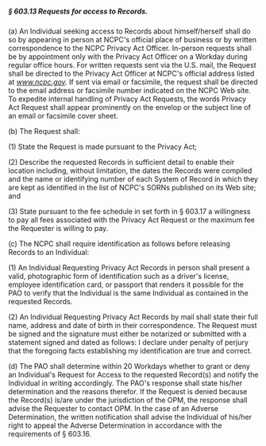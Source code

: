 ##### § 603.13 Requests for access to Records. #####

(a) An Individual seeking access to Records about himself/herself shall do so by appearing in person at NCPC's official place of business or by written correspondence to the NCPC Privacy Act Officer. In-person requests shall be by appointment only with the Privacy Act Officer on a Workday during regular office hours. For written requests sent via the U.S. mail, the Request shall be directed to the Privacy Act Officer at NCPC's official address listed at *www.ncpc.gov.* If sent via email or facsimile, the request shall be directed to the email address or facsimile number indicated on the NCPC Web site. To expedite internal handling of Privacy Act Requests, the words Privacy Act Request shall appear prominently on the envelop or the subject line of an email or facsimile cover sheet.

(b) The Request shall:

(1) State the Request is made pursuant to the Privacy Act;

(2) Describe the requested Records in sufficient detail to enable their location including, without limitation, the dates the Records were compiled and the name or identifying number of each System of Record in which they are kept as identified in the list of NCPC's SORNs published on its Web site; and

(3) State pursuant to the fee schedule in set forth in § 603.17 a willingness to pay all fees associated with the Privacy Act Request or the maximum fee the Requester is willing to pay.

(c) The NCPC shall require identification as follows before releasing Records to an Individual:

(1) An Individual Requesting Privacy Act Records in person shall present a valid, photographic form of identification such as a driver's license, employee identification card, or passport that renders it possible for the PAO to verify that the Individual is the same Individual as contained in the requested Records.

(2) An Individual Requesting Privacy Act Records by mail shall state their full name, address and date of birth in their correspondence. The Request must be signed and the signature must either be notarized or submitted with a statement signed and dated as follows: I declare under penalty of perjury that the foregoing facts establishing my identification are true and correct.

(d) The PAO shall determine within 20 Workdays whether to grant or deny an Individual's Request for Access to the requested Record(s) and notify the Individual in writing accordingly. The PAO's response shall state his/her determination and the reasons therefor. If the Request is denied because the Record(s) is/are under the jurisdiction of the OPM, the response shall advise the Requester to contact OPM. In the case of an Adverse Determination, the written notification shall advise the Individual of his/her right to appeal the Adverse Determination in accordance with the requirements of § 603.16.